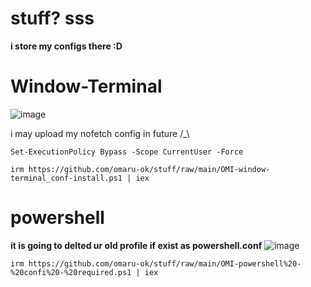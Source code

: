 # stuff?  sss

**i store my configs there :D**

# Window-Terminal 
![image](https://user-images.githubusercontent.com/108952834/197258955-225aea2c-d9c1-4bf2-a754-daf016d55e66.png)

i may upload my nofetch config in future /_\


```
Set-ExecutionPolicy Bypass -Scope CurrentUser -Force

irm https://github.com/omaru-ok/stuff/raw/main/OMI-window-terminal_conf-install.ps1 | iex
```


# powershell 

**it is going to delted ur old profile if exist as powershell.conf**
  ![image](https://user-images.githubusercontent.com/108952834/197257791-7f178a7e-9a02-421d-be23-b2ddba7c63f4.png)
  
  ```
  irm https://github.com/omaru-ok/stuff/raw/main/OMI-powershell%20-%20confi%20-%20required.ps1 | iex
  ```
  


